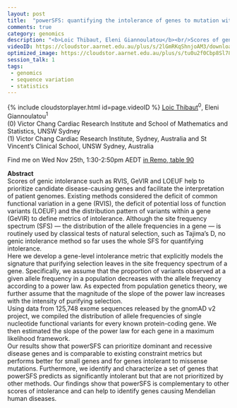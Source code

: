 ```yaml
---
layout: post
title:  "powerSFS: quantifying the intolerance of genes to mutation with a statistical model of the site frequency spectrum"
comments: true
category: genomics
description: "<b>Loic Thibaut, Eleni Giannoulatou</b><br/>Scores of genic intolerance such as RVIS, GeVIR an..."
videoID: https://cloudstor.aarnet.edu.au/plus/s/2lGmRKqShnjoAM3/download
optimized_image: https://cloudstor.aarnet.edu.au/plus/s/tu0u2f0Cbp8Sl78/download
session_talk: 1
tags:
 - genomics
 - sequence variation
 - statistics
---
```

{% include cloudstorplayer.html id=page.videoID %}
[<u>Loic Thibaut</u>](https://scholar.google.com.au/citations?user=oioaKhMAAAAJ&amp;amp;hl=en)<sup>0</sup>, Eleni Giannoulatou<sup>1</sup><br/>
\(0\) Victor Chang Cardiac Research Institute and School of Mathematics and Statistics, UNSW Sydney<br/>
\(1\) Victor Chang Cardiac Research Institute, Sydney, Australia and St Vincent’s Clinical School, UNSW Sydney, Australia

Find me on Wed Nov 25th, 1:30-2:50pm AEDT [in Remo, table 90](https://live.remo.co/e/abacbs2020-day-2/register)

<b>Abstract</b><br/>
Scores of genic intolerance such as RVIS, GeVIR and LOEUF help to prioritize candidate disease-causing genes and facilitate the interpretation of patient genomes. Existing methods considered the deficit of common functional variation in a gene \(RVIS\), the deficit of potential loss of function variants \(LOEUF\) and the distribution pattern of variants within a gene \(GeVIR\) to define metrics of intolerance. Although the site frequency spectrum \(SFS\) — the distribution of the allele frequencies in a gene — is routinely used by classical tests of natural selection, such as Tajima’s D, no genic intolerance method so far uses the whole SFS for quantifying intolerance. <br/>Here we develop a gene-level intolerance metric that explicitly models the signature that purifying selection leaves in the site frequency spectrum of a gene. Specifically, we assume that the proportion of variants observed at a given allele frequency in a population decreases with the allele frequency according to a power law. As expected from population genetics theory, we further assume that the magnitude of the slope of the power law increases with the intensity of purifying selection.<br/>Using data from 125,748 exome sequences released by the gnomAD v2 project, we compiled the distribution of allele frequencies of single nucleotide functional variants for every known protein-coding gene. We then estimated the slope of the power law for each gene in a maximum likelihood framework.<br/>Our results show that powerSFS can prioritize dominant and recessive disease genes and is comparable to existing constraint metrics but performs better for small genes and for genes intolerant to missense mutations. Furthermore, we identify and characterize a set of genes that powerSFS predicts as significantly intolerant but that are not prioritized by other methods. Our findings show that powerSFS is complementary to other scores of intolerance and can help to identify genes causing Mendelian human diseases.<br/>
